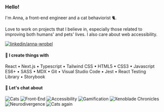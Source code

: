 ### Hello!

I'm Anna, a front-end engineer and a cat behaviorist 🐈. 

Love to work on projects that I believe in, especially those related to improving both humans' and pets' lives. I also care about web accessibility.

[![linkedin/anna-wrobel](https://img.shields.io/badge/-LinkedIn-0A66C2?style=flat&logo=linkedin)](http://www.linkedin.com/in/anna-wrobel)

#### 🌱 I create things with

React • Next.js • Typescript • Tailwind CSS • HTML5 • CSS3 • Javascript ES6+ • SASS • MDX • Git • Visual Studio Code • Jest • React Testing Library • Storybook

#### 🌿 Let's chat about 
![Cats](https://img.shields.io/badge/-Cats-EF5280?style=flat)
![Front-End](https://img.shields.io/badge/-Front--End-FCB71E?style=flat)
![Accessibility](https://img.shields.io/badge/-Accessibility-EEE92D?style=flat)
![Gamification](https://img.shields.io/badge/-Gamification-BCD548?style=flat)
![Xenoblade Chronicles](https://img.shields.io/badge/-Xenoblade_Chronicles-4BC0BB?style=flat)
![Neurodivergence](https://img.shields.io/badge/-Neurodivergence-18ACD8?style=flat)
![Cats again](https://img.shields.io/badge/-Cats%20(again)-8E55A0?style=flat)
